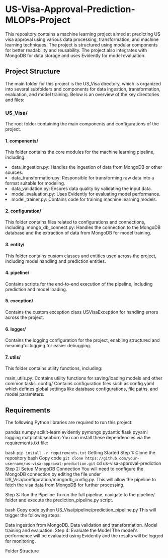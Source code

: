 # US-Visa-Approval-Prediction-MLOPs-Project

This repository contains a machine learning project aimed at predicting US visa approval using various data processing, transformation, and machine learning techniques. The project is structured using modular components for better readability and reusability. The project also integrates with MongoDB for data storage and uses Evidently for model evaluation.

## Project Structure
The main folder for this project is the US_Visa directory, which is organized into several subfolders and components for data ingestion, transformation, evaluation, and model training. Below is an overview of the key directories and files:

### US_Visa/
The root folder containing the main components and configurations of the project.

#### 1. components/
This folder contains the core modules for the machine learning pipeline, including:
<li>data_ingestion.py: Handles the ingestion of data from MongoDB or other sources.
<li>data_transformation.py: Responsible for transforming raw data into a format suitable for modeling.
<li>data_validation.py: Ensures data quality by validating the input data.
<li>model_evaluation.py: Uses Evidently for evaluating model performance.
<li>model_trainer.py: Contains code for training machine learning models.

#### 2. configuration/
This folder contains files related to configurations and connections, including:
mongo_db_connect.py: Handles the connection to the MongoDB database and the extraction of data from MongoDB for model training.

#### 3. entity/
This folder contains custom classes and entities used across the project, including model handling and prediction entities.

#### 4. pipeline/
Contains scripts for the end-to-end execution of the pipeline, including prediction and model loading.

#### 5. exception/
Contains the custom exception class USVisaException for handling errors across the project.

#### 6. logger/
Contains the logging configuration for the project, enabling structured and meaningful logging for easier debugging.

#### 7. utils/
This folder contains utility functions, including:

main_utils.py: Contains utility functions for saving/loading models and other common tasks.
config/
Contains configuration files such as config.yaml which defines global settings like database configurations, file paths, and model parameters.

## Requirements
The following Python libraries are required to run this project:

pandas
numpy
scikit-learn
evidently
pymongo
pydantic
flask
pyyaml
logging
matplotlib
seaborn
You can install these dependencies via the requirements.txt file:

bash
`pip install -r requirements.txt`
Getting Started
Step 1: Clone the repository
bash
Copy code
`git clone https://github.com/your-username/us-visa-approval-prediction.git`
cd us-visa-approval-prediction
Step 2: Setup MongoDB Connection
You will need to configure the MongoDB connection by editing the file under US_Visa/configuration/mongodb_config.py. This will allow the pipeline to fetch the visa data from MongoDB for further processing.

Step 3: Run the Pipeline
To run the full pipeline, navigate to the pipeline/ folder and execute the prediction_pipeline.py script.

bash
Copy code
python US_Visa/pipeline/prediction_pipeline.py
This will trigger the following steps:

Data ingestion from MongoDB.
Data validation and transformation.
Model training and evaluation.
Step 4: Evaluate the Model
The model's performance will be evaluated using Evidently and the results will be logged for monitoring.

Folder Structure
